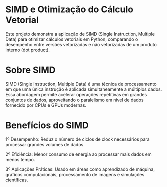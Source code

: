 # SIMD e Otimização do Cálculo Vetorial

Este projeto demonstra a aplicação de SIMD (Single Instruction, Multiple Data) para otimizar cálculos vetoriais em Python, comparando o desempenho entre versões vetorizadas e não vetorizadas de um produto interno (dot product).

# Sobre SIMD

SIMD (Single Instruction, Multiple Data) é uma técnica de processamento em que uma única instrução é aplicada simultaneamente a múltiplos dados. Essa abordagem permite acelerar operações repetitivas em grandes conjuntos de dados, aproveitando o paralelismo em nível de dados fornecido por CPUs e GPUs modernas.

# Benefícios do SIMD

1º Desempenho: Reduz o número de ciclos de clock necessários para processar grandes volumes de dados.

2º Eficiência: Menor consumo de energia ao processar mais dados em menos tempo.

3º Aplicações Práticas: Usado em áreas como aprendizado de máquina, gráficos computacionais, processamento de imagens e simulações científicas.

